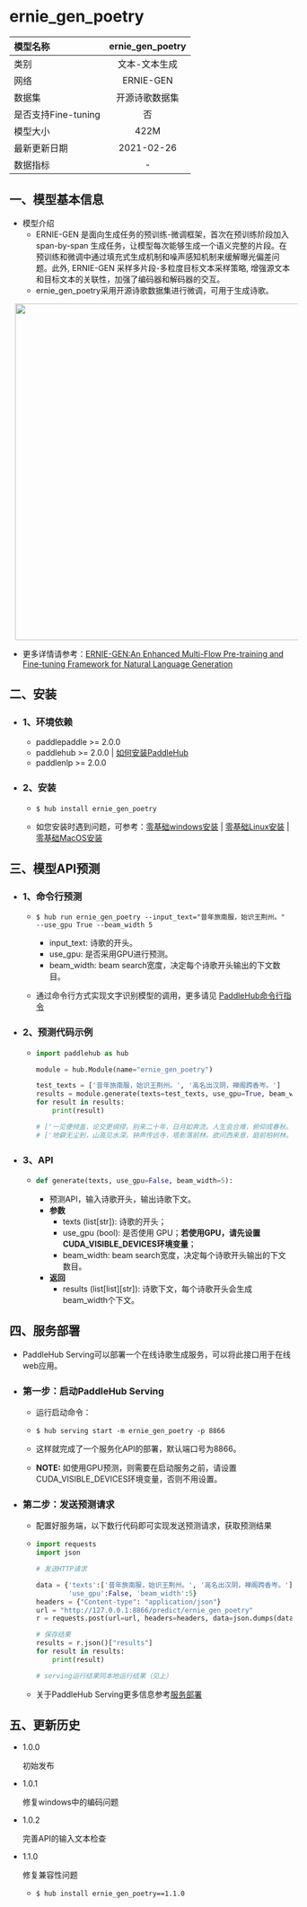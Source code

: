 # ernie_gen_poetry

| 模型名称            | ernie_gen_poetry |
| :------------------ | :--------------: |
| 类别                |  文本-文本生成   |
| 网络                |    ERNIE-GEN     |
| 数据集              |  开源诗歌数据集  |
| 是否支持Fine-tuning |        否        |
| 模型大小            |       422M       |
| 最新更新日期        |    2021-02-26    |
| 数据指标            |        -         |

## 一、模型基本信息

- 模型介绍
  - ERNIE-GEN 是面向生成任务的预训练-微调框架，首次在预训练阶段加入span-by-span 生成任务，让模型每次能够生成一个语义完整的片段。在预训练和微调中通过填充式生成机制和噪声感知机制来缓解曝光偏差问题。此外, ERNIE-GEN 采样多片段-多粒度目标文本采样策略, 增强源文本和目标文本的关联性，加强了编码器和解码器的交互。
  - ernie_gen_poetry采用开源诗歌数据集进行微调，可用于生成诗歌。

<p align="center">
<img src="https://user-images.githubusercontent.com/76040149/133191670-8eb1c542-f8e8-4715-adb2-6346b976fab1.png"  width="600" hspace='10'/>
</p>

- 更多详情请参考：[ERNIE-GEN:An Enhanced Multi-Flow Pre-training and Fine-tuning Framework for Natural Language Generation](https://arxiv.org/abs/2001.11314)


## 二、安装

- ### 1、环境依赖

  - paddlepaddle >= 2.0.0
  - paddlehub >= 2.0.0    | [如何安装PaddleHub](../../../../docs/docs_ch/get_start/installation.rst)
  - paddlenlp >= 2.0.0

- ### 2、安装

  - ```shell
    $ hub install ernie_gen_poetry
    ```
  - 如您安装时遇到问题，可参考：[零基础windows安装](../../../../docs/docs_ch/get_start/windows_quickstart.md)
 | [零基础Linux安装](../../../../docs/docs_ch/get_start/linux_quickstart.md) | [零基础MacOS安装](../../../../docs/docs_ch/get_start/mac_quickstart.md)

## 三、模型API预测

- ### 1、命令行预测

  - ```shell
    $ hub run ernie_gen_poetry --input_text="昔年旅南服，始识王荆州。" --use_gpu True --beam_width 5
    ```
    
    - input_text: 诗歌的开头。
    - use_gpu: 是否采用GPU进行预测。
    - beam_width: beam search宽度，决定每个诗歌开头输出的下文数目。
    
  - 通过命令行方式实现文字识别模型的调用，更多请见 [PaddleHub命令行指令](../../../../docs/docs_ch/tutorial/cmd_usage.rst)

- ### 2、预测代码示例

  - ```python
    import paddlehub as hub
    
    module = hub.Module(name="ernie_gen_poetry")
    
    test_texts = ['昔年旅南服，始识王荆州。', '高名出汉阴，禅阁跨香岑。']
    results = module.generate(texts=test_texts, use_gpu=True, beam_width=5)
    for result in results:
        print(result)
    
    # ['一见便倾盖，论交更绸缪。别来二十年，日月如奔流。人生会合难，俯仰成春秋。', '一见便倾盖，论交更绸缪。别来二十年，日月如奔流。人生会合难，况乃岁月遒。君家富文史，我老无田畴。相逢不相识，各在天一陬。人生百年内，聚散如浮沤。况我与夫子，相逢', '一见便倾盖，论交更绸缪。别来二十年，日月如奔流。人生会合难，况乃岁月遒。君家富文史，我老无田畴。相逢不相识，各在天一陬。人生百年内，聚散如浮沤。况我与君别，飘零', '一见便倾盖，论交更绸缪。别来二十年，日月如奔流。人生会合难，况乃岁月遒。君家富文史，我老无田畴。相逢不相识，各在天一陬。人生百年内，聚散如浮沤。况复各异乡，各在', '一见便倾盖，论交更绸缪。别来二十年，日月如奔流。人生会合难，况乃岁月遒。君家富文史，我老无田畴。相逢不相识，各在天一陬。人生百年内，聚散如浮沤。况复各异乡，风雨']
    # ['地僻无尘到，山高见水深。钟声传远寺，塔影落前林。欲问西来意，庭前柏树林。', '地僻无尘到，山高见水深。钟声传远寺，塔影落前林。欲问西来意，庭前柏树阴。', '地僻无尘到，山高见水深。钟声传远寺，塔影落前林。欲问西来意，庭前有桂林。', '地僻无尘到，山高见水深。钟声传远寺，塔影落前林。欲问西来意，庭前柏正森。', '地僻无尘到，山高见水深。钟声传远寺，塔影落前林。欲问西来意，庭前有桂阴。']
    ```

- ### 3、API

  - ```python
    def generate(texts, use_gpu=False, beam_width=5):
    ```

    - 预测API，输入诗歌开头，输出诗歌下文。
    - **参数**
      - texts (list[str]): 诗歌的开头；
      - use_gpu (bool): 是否使用 GPU；**若使用GPU，请先设置CUDA_VISIBLE_DEVICES环境变量**；
      - beam_width: beam search宽度，决定每个诗歌开头输出的下文数目。
    - **返回**
      - results (list[list]\[str]): 诗歌下文，每个诗歌开头会生成beam_width个下文。


## 四、服务部署

- PaddleHub Serving可以部署一个在线诗歌生成服务，可以将此接口用于在线web应用。

- ### 第一步：启动PaddleHub Serving

  - 运行启动命令：
  - ```shell
    $ hub serving start -m ernie_gen_poetry -p 8866
    ```

  - 这样就完成了一个服务化API的部署，默认端口号为8866。
  - **NOTE:** 如使用GPU预测，则需要在启动服务之前，请设置CUDA_VISIBLE_DEVICES环境变量，否则不用设置。


- ### 第二步：发送预测请求

  - 配置好服务端，以下数行代码即可实现发送预测请求，获取预测结果

  - ```python
    import requests
    import json
    
    # 发送HTTP请求
    
    data = {'texts':['昔年旅南服，始识王荆州。', '高名出汉阴，禅阁跨香岑。'],
            'use_gpu':False, 'beam_width':5}
    headers = {"Content-type": "application/json"}
    url = "http://127.0.0.1:8866/predict/ernie_gen_poetry"
    r = requests.post(url=url, headers=headers, data=json.dumps(data))
    
    # 保存结果
    results = r.json()["results"]
    for result in results:
        print(result)
    
    # serving运行结果同本地运行结果（见上）
    ```
    
  - 关于PaddleHub Serving更多信息参考[服务部署](../../../../docs/docs_ch/tutorial/serving.md)

## 五、更新历史

* 1.0.0

  初始发布

* 1.0.1

  修复windows中的编码问题

* 1.0.2

  完善API的输入文本检查

- 1.1.0

  修复兼容性问题

  - ```shell
    $ hub install ernie_gen_poetry==1.1.0
    ```
